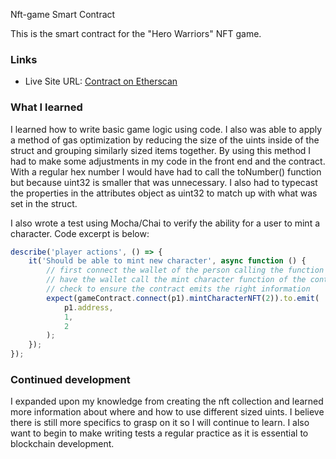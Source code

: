 Nft-game Smart Contract

This is the smart contract for the "Hero Warriors" NFT game.

### Links

- Live Site URL: [Contract on Etherscan](https://rinkeby.etherscan.io/address/0xc0ef218C09411B4F288856BaC33422fd8dCAe944)

### What I learned

I learned how to write basic game logic using code. I also was able to apply a method of gas optimization by reducing the size of the uints inside of the struct and grouping similarly sized items together. By using this method I had to make some adjustments in my code in the front end and the contract. With a regular hex number I would have had to call the toNumber() function but because uint32 is smaller that was unnecessary. I also had to typecast the properties in the attributes object as uint32 to match up with what was set in the struct.

I also wrote a test using Mocha/Chai to verify the ability for a user to mint a character. Code excerpt is below:

```javascript
describe('player actions', () => {
	it('Should be able to mint new character', async function () {
		// first connect the wallet of the person calling the function
		// have the wallet call the mint character function of the contract
		// check to ensure the contract emits the right information
		expect(gameContract.connect(p1).mintCharacterNFT(2)).to.emit(
			p1.address,
			1,
			2
		);
	});
});
```

### Continued development

I expanded upon my knowledge from creating the nft collection and learned more information about where and how to use different sized uints. I believe there is still more specifics to grasp on it so I will continue to learn. I also want to begin to make writing tests a regular practice as it is essential to blockchain development.
